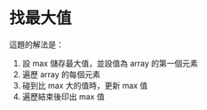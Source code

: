 # 找最大值

這題的解法是：

1. 設 max 儲存最大值，並設值為 array 的第一個元素
2. 遍歷 array 的每個元素
3. 碰到比 max 大的值時，更新 max 值
4. 遍歷結束後印出 max 值
